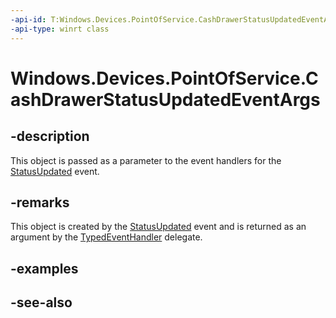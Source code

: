 ----api-id: T:Windows.Devices.PointOfService.CashDrawerStatusUpdatedEventArgs
-api-type: winrt class
---<!-- Class syntax.public class CashDrawerStatusUpdatedEventArgs : Windows.Devices.PointOfService.ICashDrawerStatusUpdatedEventArgs--># Windows.Devices.PointOfService.CashDrawerStatusUpdatedEventArgs## -descriptionThis object is passed as a parameter to the event handlers for the [StatusUpdated](cashdrawer_statusupdated.md) event.## -remarksThis object is created by the [StatusUpdated](cashdrawer_statusupdated.md) event and is returned as an argument by the [TypedEventHandler](../windows.foundation/typedeventhandler_2.md) delegate.## -examples## -see-also